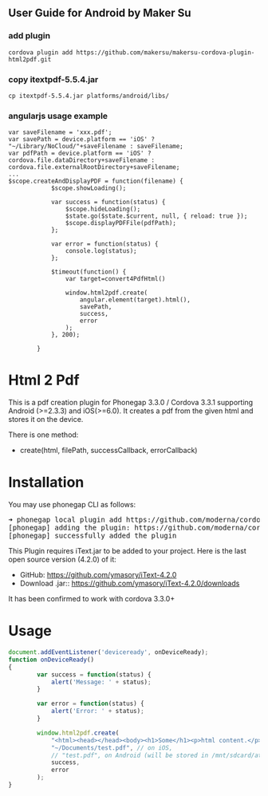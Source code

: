 ## User Guide for Android by Maker Su
### add plugin
```
cordova plugin add https://github.com/makersu/makersu-cordova-plugin-html2pdf.git
```
### copy itextpdf-5.5.4.jar
```
cp itextpdf-5.5.4.jar platforms/android/libs/
```
### angularjs usage example
```
var saveFilename = 'xxx.pdf';
var savePath = device.platform == 'iOS' ? "~/Library/NoCloud/"+saveFilename : saveFilename;
var pdfPath = device.platform == 'iOS' ? cordova.file.dataDirectory+saveFilename : cordova.file.externalRootDirectory+saveFilename;
...
$scope.createAndDisplayPDF = function(filename) {
            $scope.showLoading();

            var success = function(status) {
                $scope.hideLoading();
                $state.go($state.$current, null, { reload: true });
                $scope.displayPDFFile(pdfPath); 
            };

            var error = function(status) {
                console.log(status);
            };

            $timeout(function() {
                var target=convert4PdfHtml()
                
                window.html2pdf.create(
                    angular.element(target).html(),
                    savePath,
                    success,
                    error
                );
            }, 200);

        }

```

Html 2 Pdf
=============

This is a pdf creation plugin for Phonegap 3.3.0 / Cordova 3.3.1 supporting Android (>=2.3.3) and iOS(>=6.0).
It creates a pdf from the given html and stores it on the device.

There is one method:

* create(html, filePath, successCallback, errorCallback)

Installation
======
You may use phonegap CLI as follows:

<pre>
➜ phonegap local plugin add https://github.com/moderna/cordova-plugin-html2pdf.git
[phonegap] adding the plugin: https://github.com/moderna/cordova-plugin-html2pdf.git
[phonegap] successfully added the plugin
</pre>

This Plugin requires iText.jar to be added to your project. Here is the last open source version (4.2.0) of it:    

 * GitHub: https://github.com/ymasory/iText-4.2.0
 * Download .jar:: https://github.com/ymasory/iText-4.2.0/downloads  
  
It has been confirmed to work with cordova 3.3.0+

Usage
====
```javascript
document.addEventListener('deviceready', onDeviceReady);
function onDeviceReady()
{
        var success = function(status) {
            alert('Message: ' + status);
        }

        var error = function(status) {
            alert('Error: ' + status);
        }

        window.html2pdf.create(
            "<html><head></head><body><h1>Some</h1><p>html content.</p></body></html>",
            "~/Documents/test.pdf", // on iOS,
			// "test.pdf", on Android (will be stored in /mnt/sdcard/at.modalog.cordova.plugin.html2pdf/test.pdf)
            success,
            error
        );
}
```


